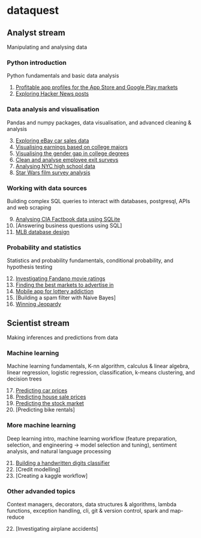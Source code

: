 # dataquest

## Analyst stream

Manipulating and analysing data

### Python introduction

Python fundamentals and basic data analysis

1. [Profitable app profiles for the App Store and Google Play markets](https://github.com/sgp941/dq/blob/master/analyst/python_intro_1/Basics.ipynb)
2. [Exploring Hacker News posts](https://github.com/sgp941/dq/blob/master/analyst/python_intro_2/Basics.ipynb)

### Data analysis and visualisation

Pandas and numpy packages, data visualisation, and advanced cleaning & analysis

3. [Exploring eBay car sales data](https://github.com/sgp941/dq/blob/master/analyst/pandas_fund/Basics.ipynb)
4. [Visualising earnings based on college majors](https://github.com/sgp941/dq/blob/master/analyst/data_vis_1/Basics.ipynb)
5. [Visualising the gender gap in college degrees](https://github.com/sgp941/dq/blob/master/analyst/data_vis_2/Basics.ipynb)
6. [Clean and analyse employee exit surveys](https://github.com/sgp941/dq/blob/master/analyst/data_clean_1/Basics.ipynb)
7. [Analysing NYC high school data](https://github.com/sgp941/dq/blob/master/analyst/data_clean_2/Schools.ipynb)
8. [Star Wars film survey analysis](https://github.com/sgp941/dq/blob/master/analyst/data_clean_3/Basics.ipynb)

### Working with data sources

Building complex SQL queries to interact with databases, postgresql, APIs and web scraping

9. [Analysing CIA Factbook data using SQLite](https://github.com/sgp941/dq/blob/master/analyst/sql_1/Basics.ipynb)
10. [Answering business questions using SQL]
11. [MLB database design](https://github.com/sgp941/dq/blob/master/analyst/sql_3/Basics.ipynb)

### Probability and statistics

Statistics and probability fundamentals, conditional probability, and hypothesis testing

12. [Investigating Fandano movie ratings](https://github.com/sgp941/dq/blob/master/analyst/stat_1/Basics.ipynb)
13. [Finding the best markets to advertise in](https://github.com/sgp941/dq/blob/master/analyst/stat_2/Basics.ipynb)
14. [Mobile app for lottery addiction](https://github.com/sgp941/dq/blob/master/analyst/prob_1/Basics.ipynb)
15. [Building a spam filter with Naive Bayes]
16. [Winning Jeopardy](https://github.com/sgp941/dq/blob/master/analyst/hyp_test/Basics.ipynb)

## Scientist stream

Making inferences and predictions from data

### Machine learning

Machine learning fundamentals, K-nn algorithm, calculus & linear algebra, linear regression, logistic regression, classification, k-means clustering, and decision trees 

17. [Predicting car prices](https://github.com/sgp941/dq/blob/master/scientist/mach_learn_1/Basics.ipynb)
18. [Predicting house sale prices](https://github.com/sgp941/dq/blob/master/scientist/mach_learn_2/Basics.ipynb)
19. [Predicting the stock market](https://github.com/sgp941/dq/blob/master/scientist/mach_learn_3/predict.py)
20. [Predicting bike rentals]

### More machine learning

Deep learning intro, machine learning workflow (feature preparation, selection, and engineering -> model selection and tuning), sentiment analysis, and natural language processing

21. [Building a handwritten digits classifier](https://github.com/sgp941/dq/blob/master/scientist/mach_learn_5/Basics.ipynb)
22. [Credit modelling]
23. [Creating a kaggle workflow]

### Other advanded topics

Context managers, decorators, data structures & algorithms, lambda functions, exception handling, cli, git & version control, spark and map-reduce

22. [Investigating airplane accidents]
